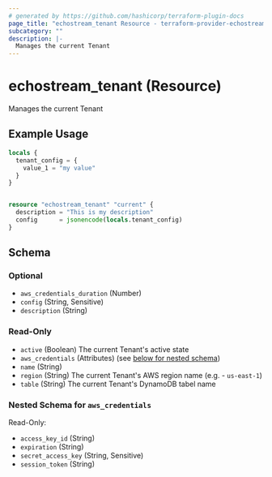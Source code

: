```yaml
---
# generated by https://github.com/hashicorp/terraform-plugin-docs
page_title: "echostream_tenant Resource - terraform-provider-echostream"
subcategory: ""
description: |-
  Manages the current Tenant
---
```


# echostream_tenant (Resource)

Manages the current Tenant

## Example Usage

```terraform
locals {
  tenant_config = {
    value_1 = "my value"
  }
}


resource "echostream_tenant" "current" {
  description = "This is my description"
  config      = jsonencode(locals.tenant_config)
}
```

<!-- schema generated by tfplugindocs -->
## Schema

### Optional

- `aws_credentials_duration` (Number)
- `config` (String, Sensitive)
- `description` (String)

### Read-Only

- `active` (Boolean) The current Tenant's active state
- `aws_credentials` (Attributes) (see [below for nested schema](#nestedatt--aws_credentials))
- `name` (String)
- `region` (String) The current Tenant's AWS region name (e.g.  - `us-east-1`)
- `table` (String) The current Tenant's DynamoDB tabel name

<a id="nestedatt--aws_credentials"></a>
### Nested Schema for `aws_credentials`

Read-Only:

- `access_key_id` (String)
- `expiration` (String)
- `secret_access_key` (String, Sensitive)
- `session_token` (String)


